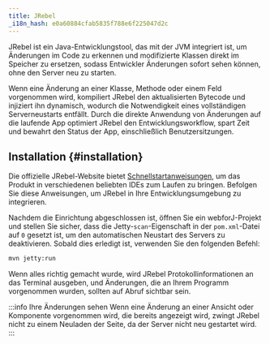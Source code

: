 ```yaml
---
title: JRebel
_i18n_hash: e0a60884cfab5835f788e6f225047d2c
---
```

JRebel ist ein Java-Entwicklungstool, das mit der JVM integriert ist, um Änderungen im Code zu erkennen und modifizierte Klassen direkt im Speicher zu ersetzen, sodass Entwickler Änderungen sofort sehen können, ohne den Server neu zu starten.

Wenn eine Änderung an einer Klasse, Methode oder einem Feld vorgenommen wird, kompiliert JRebel den aktualisierten Bytecode und injiziert ihn dynamisch, wodurch die Notwendigkeit eines vollständigen Serverneustarts entfällt. Durch die direkte Anwendung von Änderungen auf die laufende App optimiert JRebel den Entwicklungsworkflow, spart Zeit und bewahrt den Status der App, einschließlich Benutzersitzungen.

## Installation {#installation}

Die offizielle JRebel-Website bietet [Schnellstartanweisungen](https://www.jrebel.com/products/jrebel/learn), um das Produkt in verschiedenen beliebten IDEs zum Laufen zu bringen. Befolgen Sie diese Anweisungen, um JRebel in Ihre Entwicklungsumgebung zu integrieren.

Nachdem die Einrichtung abgeschlossen ist, öffnen Sie ein webforJ-Projekt und stellen Sie sicher, dass die Jetty-`scan`-Eigenschaft in der `pom.xml`-Datei auf `0` gesetzt ist, um den automatischen Neustart des Servers zu deaktivieren. Sobald dies erledigt ist, verwenden Sie den folgenden Befehl:

```bash
mvn jetty:run
```

Wenn alles richtig gemacht wurde, wird JRebel Protokollinformationen an das Terminal ausgeben, und Änderungen, die an Ihrem Programm vorgenommen wurden, sollten auf Abruf sichtbar sein.

:::info Ihre Änderungen sehen
Wenn eine Änderung an einer Ansicht oder Komponente vorgenommen wird, die bereits angezeigt wird, zwingt JRebel nicht zu einem Neuladen der Seite, da der Server nicht neu gestartet wird.
:::
